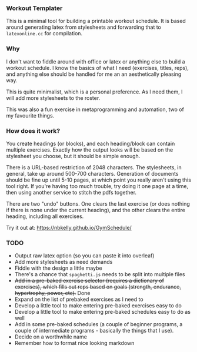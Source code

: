 ### Workout Templater

This is a minimal tool for building a printable workout schedule. It is based around generating latex from stylesheets and forwarding that to `latexonline.cc` for compilation.

### Why

I don't want to fiddle around with office or latex or anything else to build a workout schedule. I know the basics of what I need (exercises, titles, reps), and anything else should be handled for me an an aesthetically pleasing way.

This is quite minimalist, which is a personal preference. As I need them, I will add more stylesheets to the roster.

This was also a fun exercise in metaprogramming and automation, two of my favourite things.

### How does it work?

You create headings (or blocks), and each heading/block can contain multiple exercises. Exactly how the output looks will be based on the stylesheet you choose, but it should be simple enough.

There is a URL-based restriction of 2048 characters. The stylesheets, in general, take up around 500-700 characters. Generation of documents should be fine up until 5-10 pages, at which point you really aren't using this tool right. If you're having too much trouble, try doing it one page at a time, then using another service to stitch the pdfs together.

There are two "undo" buttons. One clears the last exercise (or does nothing if there is none under the current heading), and the other clears the entire heading, including all exercises.

Try it out at: https://nbkelly.github.io/GymSchedule/

### TODO

* Output raw latex option (so you can paste it into overleaf)
* Add more stylesheets as need demands
* Fiddle with the design a little maybe
* There's a chance that `spaghetti.js` needs to be split into multiple files
* ~~Add in a pre-baked exercise selector (requires a dictionary of exercises), which fills out reps based on goals (strength, endurance, hypertrophy, power, etc).~~ Done
* Expand on the list of prebaked exercises as I need to
* Develop a little tool to make entering pre-baked exercises easy to do
* Develop a little tool to make entering pre-baked schedules easy to do as well
* Add in some pre-baked schedules (a couple of beginner programs, a couple of intermediate programs - basically the things that I use).
* Decide on a worthwhile name
* Remember how to format nice looking markdown
